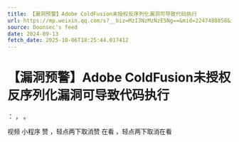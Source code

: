 ```yaml
---
title: 【漏洞预警】Adobe ColdFusion未授权反序列化漏洞可导致代码执行
url: https://mp.weixin.qq.com/s?__biz=MzI3NzMzNzE5Ng==&mid=2247488858&idx=3&sn=38f32c755e6456532e48944e63b36f05
source: Doonsec's feed
date: 2024-09-13
fetch_date: 2025-10-06T18:25:44.017412
---
```


# 【漏洞预警】Adobe ColdFusion未授权反序列化漏洞可导致代码执行

：
，
。

视频
小程序
赞
，轻点两下取消赞
在看
，轻点两下取消在看